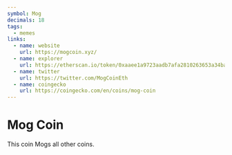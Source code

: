 ```yaml
---
symbol: Mog
decimals: 18
tags:
  - memes
links:
  - name: website
    url: https://mogcoin.xyz/
  - name: explorer
    url: https://etherscan.io/token/0xaaee1a9723aadb7afa2810263653a34ba2c21c7a
  - name: twitter
    url: https://twitter.com/MogCoinEth
  - name: coingecko
    url: https://coingecko.com/en/coins/mog-coin
---
```


# Mog Coin

This coin Mogs all other coins.
